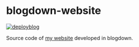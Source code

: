 # blogdown-website

[![deployblog](https://github.com/fnaufel/site/actions/workflows/deploy_blogdown.yml/badge.svg)](https://github.com/fnaufel/site/actions/workflows/deploy_blogdown.yml)

Source code of [my website](https://fnaufel.github.io/site) developed in blogdown.
